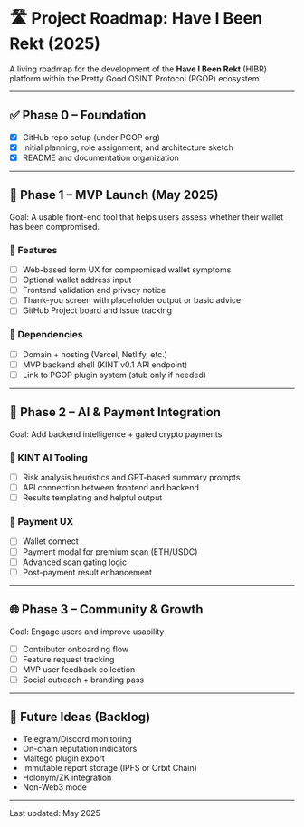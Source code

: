 # 🛣️ Project Roadmap: Have I Been Rekt (2025)

A living roadmap for the development of the **Have I Been Rekt** (HIBR) platform within the Pretty Good OSINT Protocol (PGOP) ecosystem.

---

## ✅ Phase 0 – Foundation
- [x] GitHub repo setup (under PGOP org)
- [x] Initial planning, role assignment, and architecture sketch
- [x] README and documentation organization

---

## 🚧 Phase 1 – MVP Launch (May 2025)
Goal: A usable front-end tool that helps users assess whether their wallet has been compromised.

### 🎯 Features
- [ ] Web-based form UX for compromised wallet symptoms
- [ ] Optional wallet address input
- [ ] Frontend validation and privacy notice
- [ ] Thank-you screen with placeholder output or basic advice
- [ ] GitHub Project board and issue tracking

### 🧠 Dependencies
- [ ] Domain + hosting (Vercel, Netlify, etc.)
- [ ] MVP backend shell (KINT v0.1 API endpoint)
- [ ] Link to PGOP plugin system (stub only if needed)

---

## 🔮 Phase 2 – AI & Payment Integration
Goal: Add backend intelligence + gated crypto payments

### 🧠 KINT AI Tooling
- [ ] Risk analysis heuristics and GPT-based summary prompts
- [ ] API connection between frontend and backend
- [ ] Results templating and helpful output

### 💸 Payment UX
- [ ] Wallet connect
- [ ] Payment modal for premium scan (ETH/USDC)
- [ ] Advanced scan gating logic
- [ ] Post-payment result enhancement

---

## 🌐 Phase 3 – Community & Growth
Goal: Engage users and improve usability

- [ ] Contributor onboarding flow
- [ ] Feature request tracking
- [ ] MVP user feedback collection
- [ ] Social outreach + branding pass

---

## 🧪 Future Ideas (Backlog)
- Telegram/Discord monitoring
- On-chain reputation indicators
- Maltego plugin export
- Immutable report storage (IPFS or Orbit Chain)
- Holonym/ZK integration
- Non-Web3 mode

---

Last updated: May 2025
